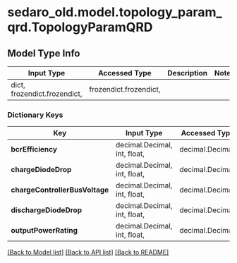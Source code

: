 # sedaro_old.model.topology_param_qrd.TopologyParamQRD

## Model Type Info
Input Type | Accessed Type | Description | Notes
------------ | ------------- | ------------- | -------------
dict, frozendict.frozendict,  | frozendict.frozendict,  |  | 

### Dictionary Keys
Key | Input Type | Accessed Type | Description | Notes
------------ | ------------- | ------------- | ------------- | -------------
**bcrEfficiency** | decimal.Decimal, int, float,  | decimal.Decimal,  |  | 
**chargeDiodeDrop** | decimal.Decimal, int, float,  | decimal.Decimal,  |  | 
**chargeControllerBusVoltage** | decimal.Decimal, int, float,  | decimal.Decimal,  |  | 
**dischargeDiodeDrop** | decimal.Decimal, int, float,  | decimal.Decimal,  |  | 
**outputPowerRating** | decimal.Decimal, int, float,  | decimal.Decimal,  |  | 

[[Back to Model list]](../../README.md#documentation-for-models) [[Back to API list]](../../README.md#documentation-for-api-endpoints) [[Back to README]](../../README.md)

